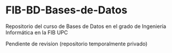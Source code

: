 # FIB-BD-Bases-de-Datos
Repositorio del curso de Bases de Datos en el grado de Ingeniería Informática en la FIB UPC


Pendiente de revisíon (repositorio temporalmente privado)
